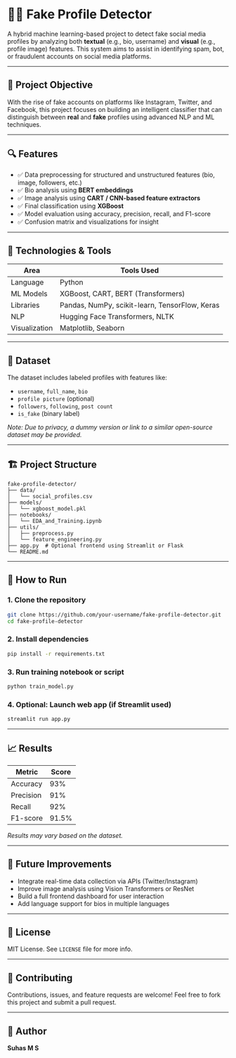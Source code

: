 
# 🕵️‍♂️ Fake Profile Detector

A hybrid machine learning-based project to detect fake social media profiles by analyzing both **textual** (e.g., bio, username) and **visual** (e.g., profile image) features. This system aims to assist in identifying spam, bot, or fraudulent accounts on social media platforms.

---

## 📌 Project Objective

With the rise of fake accounts on platforms like Instagram, Twitter, and Facebook, this project focuses on building an intelligent classifier that can distinguish between **real** and **fake** profiles using advanced NLP and ML techniques.

---

## 🔍 Features

- ✅ Data preprocessing for structured and unstructured features (bio, image, followers, etc.)
- ✅ Bio analysis using **BERT embeddings**
- ✅ Image analysis using **CART / CNN-based feature extractors**
- ✅ Final classification using **XGBoost**
- ✅ Model evaluation using accuracy, precision, recall, and F1-score
- ✅ Confusion matrix and visualizations for insight

---

## 🧠 Technologies & Tools

| Area         | Tools Used                            |
|--------------|----------------------------------------|
| Language     | Python                                 |
| ML Models    | XGBoost, CART, BERT (Transformers)     |
| Libraries    | Pandas, NumPy, scikit-learn, TensorFlow, Keras |
| NLP          | Hugging Face Transformers, NLTK        |
| Visualization| Matplotlib, Seaborn                    |

---

## 📂 Dataset

The dataset includes labeled profiles with features like:

- `username`, `full_name`, `bio`
- `profile picture` (optional)
- `followers`, `following`, `post count`
- `is_fake` (binary label)

*Note: Due to privacy, a dummy version or link to a similar open-source dataset may be provided.*

---

## 🏗️ Project Structure

```
fake-profile-detector/
├── data/
│   └── social_profiles.csv
├── models/
│   └── xgboost_model.pkl
├── notebooks/
│   └── EDA_and_Training.ipynb
├── utils/
│   ├── preprocess.py
│   └── feature_engineering.py
├── app.py  # Optional frontend using Streamlit or Flask
└── README.md
```

---

## 🚀 How to Run

### 1. Clone the repository
```bash
git clone https://github.com/your-username/fake-profile-detector.git
cd fake-profile-detector
```

### 2. Install dependencies
```bash
pip install -r requirements.txt
```

### 3. Run training notebook or script
```bash
python train_model.py
```

### 4. Optional: Launch web app (if Streamlit used)
```bash
streamlit run app.py
```

---

## 📈 Results

| Metric        | Score |
|---------------|-------|
| Accuracy      | 93%   |
| Precision     | 91%   |
| Recall        | 92%   |
| F1-score      | 91.5% |

*Results may vary based on the dataset.*

---

## 🧪 Future Improvements

- Integrate real-time data collection via APIs (Twitter/Instagram)
- Improve image analysis using Vision Transformers or ResNet
- Build a full frontend dashboard for user interaction
- Add language support for bios in multiple languages

---

## 📜 License

MIT License. See `LICENSE` file for more info.

---

## 🤝 Contributing

Contributions, issues, and feature requests are welcome!
Feel free to fork this project and submit a pull request.

---

## 👤 Author

**Suhas M S**  

